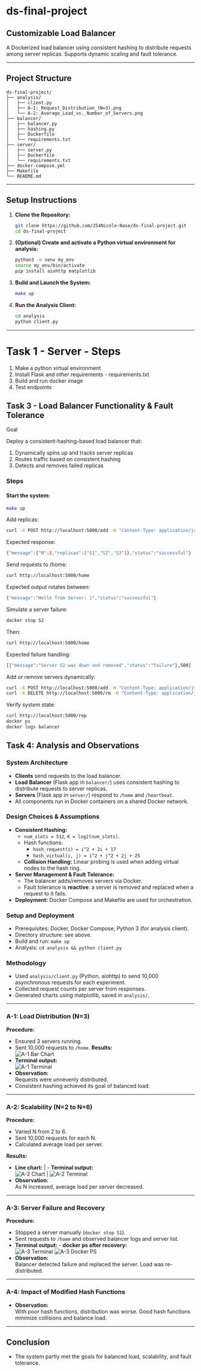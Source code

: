 # ds-final-project

## Customizable Load Balancer

A Dockerized load balancer using consistent hashing to distribute requests among server replicas. Supports dynamic scaling and fault tolerance.

---

## Project Structure

```
ds-final-project/
├── analysis/
│   ├── client.py
│   ├── A-1:_Request_Distribution_(N=3).png
│   └── A-2:_Average_Load_vs._Number_of_Servers.png
├── balancer/
│   ├── balancer.py
│   ├── hashing.py
│   ├── Dockerfile
│   └── requirements.txt
├── server/
│   ├── server.py
│   ├── Dockerfile
│   └── requirements.txt
├── docker-compose.yml
├── Makefile
└── README.md
```

---

## Setup Instructions

1. **Clone the Repository:**
    ```bash
    git clone https://github.com/254Nicole-Nase/ds-final-project.git
    cd ds-final-project
    ```

2. **(Optional) Create and activate a Python virtual environment for analysis:**
    ```bash
    python3 -m venv my_env
    source my_env/bin/activate
    pip install aiohttp matplotlib
    ```

3. **Build and Launch the System:**
    ```bash
    make up
    ```

4. **Run the Analysis Client:**
    ```bash
    cd analysis
    python client.py
    ```

---



# Task 1 - Server - Steps
1. Make a python virtual environment
2. Install Flask and other requirements - requirements.txt
3. Build and run docker image
4. Test endpoints

## Task 3 - Load Balancer Functionality & Fault Tolerance

Goal

Deploy a consistent-hashing-based load balancer that:
1. Dynamically spins up and tracks server replicas
2. Routes traffic based on consistent hashing
3. Detects and removes failed replicas
### Steps

#### Start the system:
```bash
make up
```
Add replicas:
```bash
curl -X POST http://localhost:5000/add -H "Content-Type: application/json" -d '{"n": 3}'
```
Expected response:
```bash
{"message":{"N":3,"replicas":["S1","S2","S3"]},"status":"successful"}
```
Send requests to /home:
```bash
curl http://localhost:5000/home
```
Expected output rotates between:
```bash
{"message":"Hello from Server: 1","status":"successful"}
```
Simulate a server failure:
```bash
docker stop S2
```
Then:
```bash
curl http://localhost:5000/home
```
Expected failure handling:
```bash
[{"message":"Server S2 was down and removed","status":"failure"},500]
```
Add or remove servers dynamically:
```bash
curl -X POST http://localhost:5000/add -H "Content-Type: application/json" -d '{"n": 1}'
curl -X DELETE http://localhost:5000/rm -H "Content-Type: application/json" -d '{"n": 1, "hostnames":["S3"]}'
```
Verify system state:
```bash
curl http://localhost:5000/rep
docker ps
docker logs balancer
```

## Task 4: Analysis and Observations
### System Architecture
- **Clients** send requests to the load balancer.
- **Load Balancer** (Flask app in `balancer/`) uses consistent hashing to distribute requests to server replicas.
- **Servers** (Flask app in `server/`) respond to `/home` and `/heartbeat`.
- All components run in Docker containers on a shared Docker network.

### Design Choices & Assumptions
- **Consistent Hashing:**  
  - `num_slots = 512`, `K = log2(num_slots)`.
  - Hash functions:
    - `hash_request(i) = i^2 + 2i + 17`
    - `hash_virtual(i, j) = i^2 + j^2 + 2j + 25`
  - **Collision Handling:** Linear probing is used when adding virtual nodes to the hash ring.
- **Server Management & Fault Tolerance:**  
  - The balancer adds/removes servers via Docker.
  - Fault tolerance is **reactive**: a server is removed and replaced when a request to it fails.
- **Deployment:** Docker Compose and Makefile are used for orchestration.
### Setup and Deployment
- Prerequisites: Docker, Docker Compose, Python 3 (for analysis client).
- Directory structure: see above.
- Build and run: `make up`
- Analysis: `cd analysis && python client.py`
### Methodology
- Used `analysis/client.py` (Python, aiohttp) to send 10,000 asynchronous requests for each experiment.
- Collected request counts per server from responses.
- Generated charts using matplotlib, saved in `analysis/`.
---

### **A-1: Load Distribution (N=3)**
**Procedure:**  
- Ensured 3 servers running.
- Sent 10,000 requests to `/home`.
**Results:**  
![A-1 Bar Chart](analysis/A-1:_Request_Distribution_(N=3).png)
- **Terminal output:**  
  ![A-1 Terminal](analysis/A-1%20terminal-screenshot.png)
- **Observation:**  
  Requests were unnevenly distributed. 
- Consistent hashing achieved its goal of balanced load.
---

### **A-2: Scalability (N=2 to N=6)**
**Procedure:**  
- Varied N from 2 to 6.
- Sent 10,000 requests for each N.
- Calculated average load per server.

**Results:**  
- **Line chart:**                                                                  |    - **Terminal output:**  
  ![A-2 Chart](analysis/A-2:_Average_Load_vs._Number_of_Servers.png)               |      ![A-2 Terminal](analysis/A-2%20N%3D2.png)
- **Observation:**  
  As N increased, average load per server decreased. 
---

### **A-3: Server Failure and Recovery**
**Procedure:**  
- Stopped a server manually (`docker stop S1`).
- Sent requests to `/home` and observed balancer logs and server list.
- **Terminal output:**                                                                 - **docker ps after recovery:**  
  ![A-3 Terminal](analysis/A-3%20Screenshot%201.png)                                   ![A-3 Docker PS](analysis/A-3%20docker-ps.png)
- **Observation:**  
  Balancer detected failure and replaced the server. Load was re-distributed.

---

### A-4: Impact of Modified Hash Functions
- **Observation:**  
  With poor hash functions, distribution was worse. Good hash functions minimize collisions and balance load.

---

## Conclusion

- The system partly met the goals for balanced load, scalability, and fault tolerance.



